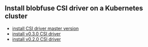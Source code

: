 ## Install blobfuse CSI driver on a Kubernetes cluster

 - [install CSI driver master version](./install-csi-driver-master.md)
 - [install v0.3.0 CSI driver](./install-csi-driver-v0.3.0.md)
 - [install v0.2.0 CSI driver](./install-csi-driver-v0.2.0.md)
